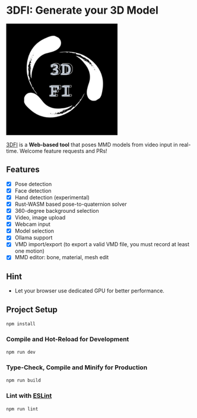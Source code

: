 # 3DFI: Generate your 3D Model 

<img width="300px" alt="demo_pose" src="./logo.jpg" />

[3DFI]([[https://3dfi.ai]) is a **Web-based tool** that poses MMD models from video input in real-time. Welcome feature requests and PRs!


## Features

- [x] Pose detection
- [x] Face detection
- [x] Hand detection (experimental)
- [x] Rust-WASM based pose-to-quaternion solver
- [x] 360-degree background selection
- [x] Video, image upload
- [x] Webcam input
- [x] Model selection
- [x] Ollama support 
- [x] VMD import/export (to export a valid VMD file, you must record at least one motion)
- [x] MMD editor: bone, material, mesh edit

## Hint

- Let your browser use dedicated GPU for better performance.

## Project Setup

```sh
npm install
```

### Compile and Hot-Reload for Development

```sh
npm run dev
```

### Type-Check, Compile and Minify for Production

```sh
npm run build
```

### Lint with [ESLint](https://eslint.org/)

```sh
npm run lint
```
